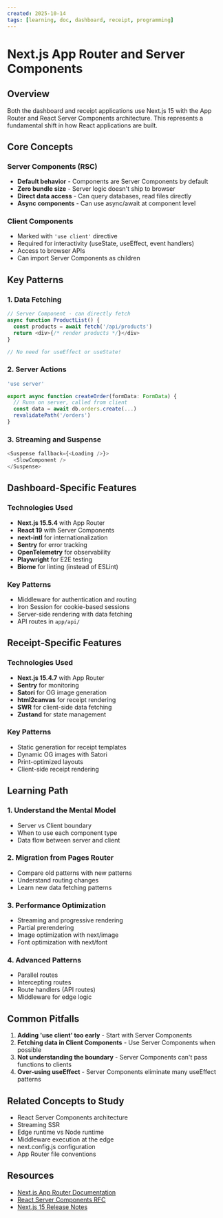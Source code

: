 ```yaml
---
created: 2025-10-14
tags: [learning, doc, dashboard, receipt, programming]
---
```


# Next.js App Router and Server Components

## Overview

Both the dashboard and receipt applications use Next.js 15 with the App Router and React Server Components architecture. This represents a fundamental shift in how React applications are built.

## Core Concepts

### Server Components (RSC)
- **Default behavior** - Components are Server Components by default
- **Zero bundle size** - Server logic doesn't ship to browser
- **Direct data access** - Can query databases, read files directly
- **Async components** - Can use async/await at component level

### Client Components
- Marked with `'use client'` directive
- Required for interactivity (useState, useEffect, event handlers)
- Access to browser APIs
- Can import Server Components as children

## Key Patterns

### 1. Data Fetching
```typescript
// Server Component - can directly fetch
async function ProductList() {
  const products = await fetch('/api/products')
  return <div>{/* render products */}</div>
}

// No need for useEffect or useState!
```

### 2. Server Actions
```typescript
'use server'

export async function createOrder(formData: FormData) {
  // Runs on server, called from client
  const data = await db.orders.create(...)
  revalidatePath('/orders')
}
```

### 3. Streaming and Suspense
```typescript
<Suspense fallback={<Loading />}>
  <SlowComponent />
</Suspense>
```

## Dashboard-Specific Features

### Technologies Used
- **Next.js 15.5.4** with App Router
- **React 19** with Server Components
- **next-intl** for internationalization
- **Sentry** for error tracking
- **OpenTelemetry** for observability
- **Playwright** for E2E testing
- **Biome** for linting (instead of ESLint)

### Key Patterns
- Middleware for authentication and routing
- Iron Session for cookie-based sessions
- Server-side rendering with data fetching
- API routes in `app/api/`

## Receipt-Specific Features

### Technologies Used
- **Next.js 15.4.7** with App Router
- **Sentry** for monitoring
- **Satori** for OG image generation
- **html2canvas** for receipt rendering
- **SWR** for client-side data fetching
- **Zustand** for state management

### Key Patterns
- Static generation for receipt templates
- Dynamic OG images with Satori
- Print-optimized layouts
- Client-side receipt rendering

## Learning Path

### 1. Understand the Mental Model
- Server vs Client boundary
- When to use each component type
- Data flow between server and client

### 2. Migration from Pages Router
- Compare old patterns with new patterns
- Understand routing changes
- Learn new data fetching patterns

### 3. Performance Optimization
- Streaming and progressive rendering
- Partial prerendering
- Image optimization with next/image
- Font optimization with next/font

### 4. Advanced Patterns
- Parallel routes
- Intercepting routes
- Route handlers (API routes)
- Middleware for edge logic

## Common Pitfalls

1. **Adding 'use client' too early** - Start with Server Components
2. **Fetching data in Client Components** - Use Server Components when possible
3. **Not understanding the boundary** - Server Components can't pass functions to clients
4. **Over-using useEffect** - Server Components eliminate many useEffect patterns

## Related Concepts to Study

- React Server Components architecture
- Streaming SSR
- Edge runtime vs Node runtime
- Middleware execution at the edge
- next.config.js configuration
- App Router file conventions

## Resources

- [Next.js App Router Documentation](https://nextjs.org/docs/app)
- [React Server Components RFC](https://github.com/reactjs/rfcs/blob/main/text/0188-server-components.md)
- [Next.js 15 Release Notes](https://nextjs.org/blog/next-15)
